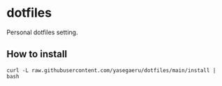 # dotfiles
Personal dotfiles setting.

## How to install
```
curl -L raw.githubusercontent.com/yasegaeru/dotfiles/main/install | bash
```
